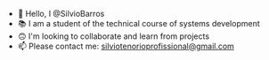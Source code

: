 - 👋 Hello, I @SilvioBarros
- 📚 I am a student of the technical course of systems development
- 🙃 I'm looking to collaborate and learn from projects
- 📫 Please contact me: silviotenorioprofissional@gmail.com


<!---
SilvioBarros/SilvioBarros is a ✨ special ✨ repository because its `README.md` (this file) appears on your GitHub profile.
You can click the Preview link to take a look at your changes.
--->
